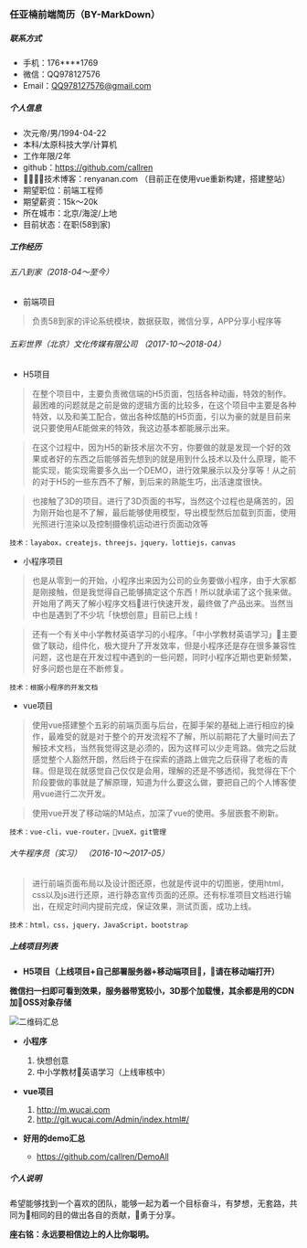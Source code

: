 ### 任亚楠前端简历（BY-MarkDown）

##### 联系方式

- 手机：176****1769
- 微信：QQ978127576
- Email：QQ978127576@gmail.com

##### 个人信息

- 次元帝/男/1994-04-22
- 本科/太原科技大学/计算机
- 工作年限/2年
- github：https://github.com/callren
- 技术博客：renyanan.com （目前正在使用vue重新构建，搭建整站）
- 期望职位：前端工程师
- 期望薪资：15k～20k 
- 所在城市：北京/海淀/上地
- 目前状态：在职(58到家)

##### 工作经历

###### 五八到家（2018-04～至今）

- 前端项目

> 负责58到家的评论系统模块，数据获取，微信分享，APP分享小程序等

###### 五彩世界（北京）文化传媒有限公司 （2017-10～2018-04）

- H5项目

> 在整个项目中，主要负责微信端的H5页面，包括各种动画，特效的制作。最困难的问题就是之前是做的逻辑方面的比较多，在这个项目中主要是各种特效，以及和美工配合，做出各种炫酷的H5页面，引以为豪的就是目前来说只要使用AE能做来的特效，我这边基本都能展示出来。

> 在这个过程中，因为H5的新技术层次不穷，你要做的就是发现一个好的效果或者好的东西之后能够首先想到的就是用到什么技术以及什么原理，能不能实现，能实现需要多久出一个DEMO，进行效果展示以及分享等！从之前的对于H5的一些东西不了解，到后来的熟能生巧，出活速度很快。

> 也接触了3D的项目。进行了3D页面的书写，当然这个过程也是痛苦的，因为刚开始也是不了解，最后能够使用模型，导出模型然后加载到页面，使用光照进行渲染以及控制摄像机运动进行页面动效等

    技术：layabox，createjs，threejs，jquery，lottiejs，canvas

- 小程序项目

> 也是从零到一的开始，小程序出来因为公司的业务要做小程序，由于大家都是刚接触，但是我觉得自己能够搞定这个东西！所以就承诺了这个我来做。开始用了两天了解小程序文档进行快速开发，最终做了产品出来。当然当中也是遇到了不少坑「快想创意」目前已上线！

> 还有一个有关中小学教材英语学习的小程序。「中小学教材英语学习」主要做了联动，组件化，极大提升了开发效率，但是小程序还是存在很多兼容性问题，这也是在开发过程中遇到的一些问题，同时小程序近期也更新频繁，好多问题也是在不断修复。

    技术：根据小程序的开发文档

- vue项目

> 使用vue搭建整个五彩的前端页面与后台，在脚手架的基础上进行相应的操作，最难受的就是对于整个的开发流程不了解，所以前期花了大量时间去了解技术文档，当然我觉得这是必须的，因为这样可以少走弯路。做完之后就感觉整个人豁然开朗，然后终于在探索的道路上做完之后获得了老板的青睐。但是现在就感觉自己仅仅是会用，理解的还是不够透彻，我觉得在下个阶段要做的事就是了解原理，知道为什么要这么做，要把自己的个人博客使用vue进行二次开发。

> 使用vue开发了移动端的M站点，加深了vue的使用。多层嵌套不刷新。

    技术：vue-cli，vue-router，vueX，git管理

###### 大牛程序员（实习） （2016-10～2017-05）

> 进行前端页面布局以及设计图还原，也就是传说中的切图崽，使用html，css以及js进行还原，进行静态宣传页面的还原。还有标准项目文档进行输出，在规定时间内提前完成，保证效果，测试页面，成功上线。

    技术：html，css，jquery，JavaScript，bootstrap

##### 上线项目列表

- **H5项目（上线项目+自己部署服务器+移动端项目，请在移动端打开）**

**微信扫一扫即可看到效果，服务器带宽较小，3D那个加载慢，其余都是用的CDN加OSS对象存储**

![二维码汇总](http://p59f3htps.bkt.clouddn.com/%E4%BA%8C%E7%BB%B4%E7%A0%81%E6%B1%87%E6%80%BB.jpg)

- **小程序**

    1. 快想创意
    2. 中小学教材英语学习（上线审核中）
    
- **vue项目**

    1. http://m.wucai.com
    2. http://git.wucai.com/Admin/index.html#/

- **好用的demo汇总**

    * https://github.com/callren/DemoAll

##### 个人说明

希望能够找到一个喜欢的团队，能够一起为着一个目标奋斗，有梦想，无套路，共同为相同的目的做出各自的贡献，勇于分享。

**座右铭：永远要相信边上的人比你聪明。**